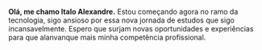 **Olá, me chamo Italo Alexandre.**
Estou começando agora no ramo da tecnologia,
sigo ansioso por essa nova jornada de estudos que sigo incansavelmente.
Espero que surjam novas oportunidades e experiências para que alanvanque mais minha competência profissional.
